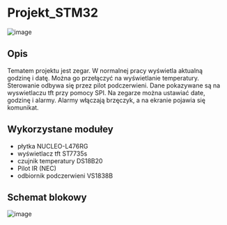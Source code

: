 # Projekt_STM32

![image](https://github.com/MatiBer/STM32_Project/assets/106385056/7c8d9fab-c855-40bc-b431-12d8abd07c82)


## Opis

Tematem projektu jest zegar. W normalnej pracy wyświetla aktualną godzinę i datę. Można go przełączyć na wyświetlanie temperatury. Sterowanie odbywa się przez pilot podczerwieni. Dane pokazywane są na wyswietlaczu tft przy pomocy SPI. Na zegarze można ustawiać date, godzinę i alarmy. Alarmy włączają brzęczyk, a na ekranie pojawia się komunikat.

## Wykorzystane modułey

- płytka NUCLEO-L476RG
- wyświetlacz tft ST7735s
- czujnik temperatury DS18B20
- Pilot IR (NEC)
- odbiornik podczerwieni VS1838B

## Schemat blokowy

![image](https://github.com/MatiBer/STM32_Project/assets/106385056/632b1335-b68b-4ade-b3a0-8a2d2ab49a5b)
